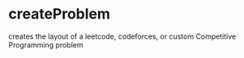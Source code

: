 # createProblem
creates the layout of a leetcode, codeforces, or custom Competitive Programming problem

